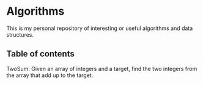 # Algorithms

This is my personal repository of interesting or useful algorithms and data structures.

## Table of contents

TwoSum: Given an array of integers and a target, find the two integers from the array that add up to the target.
